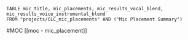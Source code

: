 ``` dataview
TABLE mic_title, mic_placements, mic_results_vocal_blend, mic_results_voice_instrumental_blend
FROM "projects/CLC_mic_placements" AND ("Mic Placement Summary")

```

#MOC
[[moc - mic_placement]]